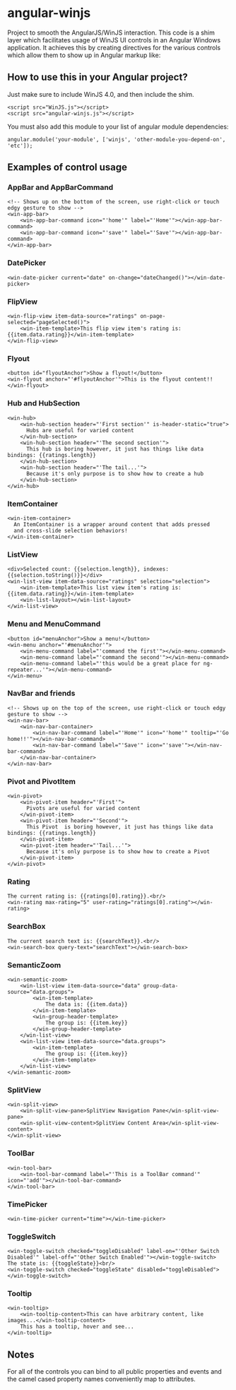 angular-winjs
=============

Project to smooth the AngularJS/WinJS interaction. This code is a shim layer which facilitates usage of WinJS UI controls in an Angular Windows application. It achieves this by creating directives for the various controls which allow them to show up in Angular markup like:

How to use this in your Angular project?
----------------------------------------

Just make sure to include WinJS 4.0, and then include the shim.

    <script src="WinJS.js"></script>
    <script src="angular-winjs.js"></script>
    
You must also add this module to your list of angular module dependencies:

    angular.module('your-module', ['winjs', 'other-module-you-depend-on', 'etc']);


Examples of control usage
-------------------------

### AppBar and AppBarCommand

    <!-- Shows up on the bottom of the screen, use right-click or touch edgy gesture to show -->
    <win-app-bar>
        <win-app-bar-command icon="'home'" label="'Home'"></win-app-bar-command>
        <win-app-bar-command icon="'save'" label="'Save'"></win-app-bar-command>
    </win-app-bar>

### DatePicker

    <win-date-picker current="date" on-change="dateChanged()"></win-date-picker>

### FlipView

    <win-flip-view item-data-source="ratings" on-page-selected="pageSelected()">
        <win-item-template>This flip view item's rating is: {{item.data.rating}}</win-item-template>
    </win-flip-view>

### Flyout

    <button id="flyoutAnchor">Show a flyout!</button>
    <win-flyout anchor="'#flyoutAnchor'">This is the flyout content!!</win-flyout>

### Hub and HubSection

    <win-hub>
        <win-hub-section header="'First section'" is-header-static="true">
          Hubs are useful for varied content
        </win-hub-section>
        <win-hub-section header="'The second section'">
          This hub is boring however, it just has things like data bindings: {{ratings.length}}
        </win-hub-section>
        <win-hub-section header="'The tail...'">
          Because it's only purpose is to show how to create a hub
        </win-hub-section>
    </win-hub>

### ItemContainer

    <win-item-container>
      An ItemContainer is a wrapper around content that adds pressed
      and cross-slide selection behaviors!
    </win-item-container>

### ListView

    <div>Selected count: {{selection.length}}, indexes: {{selection.toString()}}</div>
    <win-list-view item-data-source="ratings" selection="selection">
        <win-item-template>This list view item's rating is: {{item.data.rating}}</win-item-template>
        <win-list-layout></win-list-layout>
    </win-list-view>

### Menu and MenuCommand

    <button id="menuAnchor">Show a menu!</button>
    <win-menu anchor="'#menuAnchor'">
        <win-menu-command label="'command the first'"></win-menu-command>
        <win-menu-command label="'command the second'"></win-menu-command>
        <win-menu-command label="'this would be a great place for ng-repeater...'"></win-menu-command>
    </win-menu>

### NavBar and friends

    <!-- Shows up on the top of the screen, use right-click or touch edgy gesture to show -->
    <win-nav-bar>
        <win-nav-bar-container>
            <win-nav-bar-command label="'Home'" icon="'home'" tooltip="'Go home!!'"></win-nav-bar-command>
            <win-nav-bar-command label="'Save'" icon="'save'"></win-nav-bar-command>
        </win-nav-bar-container>
    </win-nav-bar>

### Pivot and PivotItem

    <win-pivot>
        <win-pivot-item header="'First'">
          Pivots are useful for varied content
        </win-pivot-item>
        <win-pivot-item header="'Second'">
          This Pivot  is boring however, it just has things like data bindings: {{ratings.length}}
        </win-pivot-item>
        <win-pivot-item header="'Tail...'">
          Because it's only purpose is to show how to create a Pivot
        </win-pivot-item>
    </win-pivot>

### Rating

    The current rating is: {{ratings[0].rating}}.<br/>
    <win-rating max-rating="5" user-rating="ratings[0].rating"></win-rating>

### SearchBox

    The current search text is: {{searchText}}.<br/>
    <win-search-box query-text="searchText"></win-search-box>

### SemanticZoom

    <win-semantic-zoom>
        <win-list-view item-data-source="data" group-data-source="data.groups">
            <win-item-template>
                The data is: {{item.data}}
            </win-item-template>
            <win-group-header-template>
                The group is: {{item.key}}
            </win-group-header-template>
        </win-list-view>
        <win-list-view item-data-source="data.groups">
            <win-item-template>
                The group is: {{item.key}}
            </win-item-template>
        </win-list-view>
    </win-semantic-zoom>

### SplitView

    <win-split-view>
        <win-split-view-pane>SplitView Navigation Pane</win-split-view-pane>
        <win-split-view-content>SplitView Content Area</win-split-view-content>
    </win-split-view>

### ToolBar

    <win-tool-bar>
        <win-tool-bar-command label="'This is a ToolBar command'" icon="'add'"></win-tool-bar-command>
    </win-tool-bar>

### TimePicker

    <win-time-picker current="time"></win-time-picker>

### ToggleSwitch
    
    <win-toggle-switch checked="toggleDisabled" label-on="'Other Switch Disabled'" label-off="'Other Switch Enabled'"></win-toggle-switch>
    The state is: {{toggleState}}<br/>
	<win-toggle-switch checked="toggleState" disabled="toggleDisabled"></win-toggle-switch>

### Tooltip

    <win-tooltip>
        <win-tooltip-content>This can have arbitrary content, like images...</win-tooltip-content>
        This has a tooltip, hover and see...
    </win-tooltip>

Notes
-----

For all of the controls you can bind to all public properties and events and the camel cased property names conveniently map to attributes.
